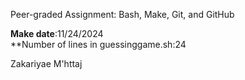 Peer-graded Assignment: Bash, Make, Git, and GitHub

**Make date**:11/24/2024
\
**Number of lines in guessinggame.sh:24

Zakariyae M'httaj

